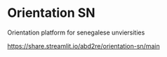 # Orientation SN

Orientation platform for senegalese unviersities

https://share.streamlit.io/abd2re/orientation-sn/main
